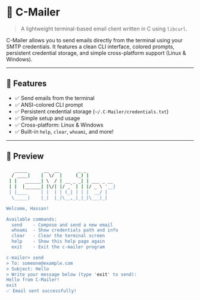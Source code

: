 # 📧 C-Mailer

> A lightweight terminal-based email client written in C using `libcurl`.

C-Mailer allows you to send emails directly from the terminal using your SMTP credentials. It features a clean CLI interface, colored prompts, persistent credential storage, and simple cross-platform support (Linux & Windows).

---

## 🚀 Features

- ✅ Send emails from the terminal
- ✅ ANSI-colored CLI prompt
- ✅ Persistent credential storage (`~/.C-Mailer/credentials.txt`)
- ✅ Simple setup and usage
- ✅ Cross-platform: Linux & Windows
- ✅ Built-in `help`, `clear`, `whoami`, and more!

---

## 📸 Preview

```bash
   _____      __  __       _ _
  / ____|    |  \/  |     (_) |
 | |   ______| \  / | __ _ _| | ___ _ __
 | |  |______| |\/| |/ _` | | |/ _ \ '__|
 | |____     | |  | | (_| | | |  __/ |
  \_____|    |_|  |_|\__,_|_|_|\___|_|

Welcome, Hassan!

Available commands:
  send    - Compose and send a new email
  whoami  - Show credentials path and info
  clear   - Clear the terminal screen
  help    - Show this help page again
  exit    - Exit the c-mailer program

c-mailer> send
> To: someone@example.com
> Subject: Hello
> Write your message below (type 'exit' to send):
Hello from C-Mailer!
exit
✅ Email sent successfully!

